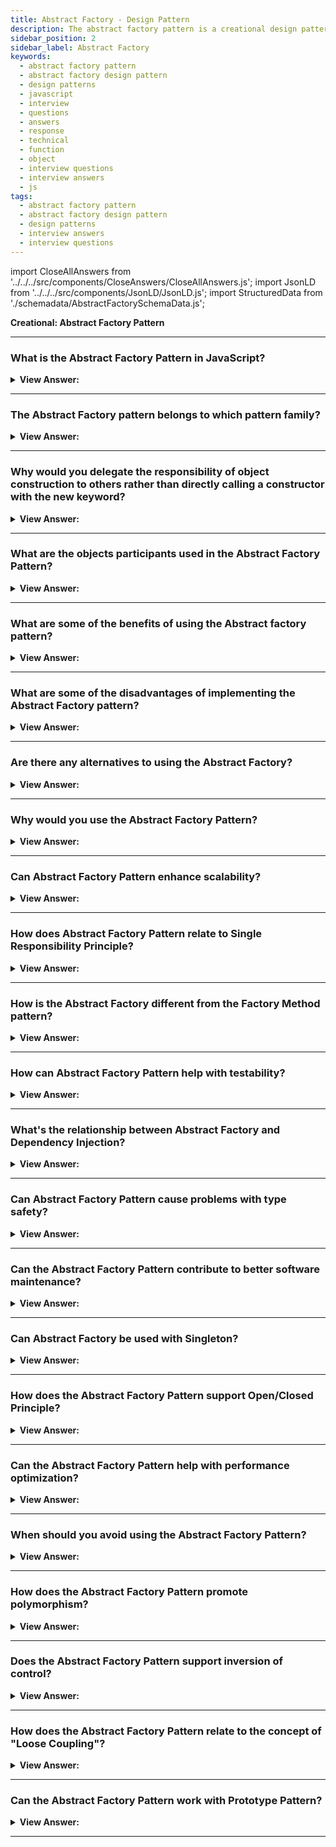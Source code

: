 ```yaml
---
title: Abstract Factory - Design Pattern
description: The abstract factory pattern is a creational design pattern that produces families of related objects without specifying their concrete classes.
sidebar_position: 2
sidebar_label: Abstract Factory
keywords:
  - abstract factory pattern
  - abstract factory design pattern
  - design patterns
  - javascript
  - interview
  - questions
  - answers
  - response
  - technical
  - function
  - object
  - interview questions
  - interview answers
  - js
tags:
  - abstract factory pattern
  - abstract factory design pattern
  - design patterns
  - interview answers
  - interview questions
---
```


import CloseAllAnswers from '../../../src/components/CloseAnswers/CloseAllAnswers.js';
import JsonLD from '../../../src/components/JsonLD/JsonLD.js';
import StructuredData from './schemadata/AbstractFactorySchemaData.js';

<JsonLD data={StructuredData} />

<head>
  <title>Abstract Factory Pattern | JavaScript Interview Questions</title>
</head>

**Creational: Abstract Factory Pattern**

<CloseAllAnswers />

---

### What is the Abstract Factory Pattern in JavaScript?

<details className='answer'>
  <summary>
    <strong>View Answer:</strong>
  </summary>
  <div>
  <div>
      <strong>Interview Response:</strong> The Abstract Factory Pattern is a creational pattern that provides an interface for creating families of related or dependent objects without specifying their concrete classes.
    </div><br />
    <div>
      <strong>Technical Response:</strong> It's also a good idea to be familiar with the Abstract Factory design. Which seeks to encapsulate a set of independent factories with a similar purpose, and it separates the details of implementing a set of objects from their general usage.<br/><br/>
    </div><br />
  <div><strong className="codeExample">Diagram:</strong><br /><br />

  <div></div>

<img src="/img/javascript-abstract-factory.jpg" /><br /><br />

**The objects participating in this pattern are:**

**AbstractFactory** -- _not used in JavaScript_

- declares an interface for creating products

**ConcreteFactory** -- In example code: _EmployeeFactory, VendorFactory_

- a factory object that manufactures new products
- the create() method returns new products

**Products** -- In example code: _Employee, Vendor_

- the factory-created product instances

**AbstractProduct** -- _not used in JavaScript_

- declares an interface for the created products

<br />

:::note
Though the definition particularly mentions that an interface needs to be defined, we don’t have interfaces in _Vanilla JavaScript_. Therefore, we must implement it in a way that JavaScript translates into an interface.
:::

</div><br />
  <div><strong className="codeExample">Code Example:</strong><br /><br />

  <div></div>

Here's an example of the Abstract Factory pattern in JavaScript...

```javascript
// Abstract factory
class CarFactory {
    createEngine() {
        throw new Error("This method must be overwritten!");
    }

    createTransmission() {
        throw new Error("This method must be overwritten!");
    }
}

// Concrete factories
class ToyotaFactory extends CarFactory {
    createEngine() {
        return new V6Engine();
    }

    createTransmission() {
        return new AutomaticTransmission();
    }
}

class FordFactory extends CarFactory {
    createEngine() {
        return new V8Engine();
    }

    createTransmission() {
        return new ManualTransmission();
    }
}

// Abstract products
class Engine {
    description() {
        throw new Error("This method must be overwritten!");
    }
}

class Transmission {
    type() {
        throw new Error("This method must be overwritten!");
    }
}

// Concrete products
class V6Engine extends Engine {
    description() {
        return "V6 engine";
    }
}

class V8Engine extends Engine {
    description() {
        return "V8 engine";
    }
}

class ManualTransmission extends Transmission {
    type() {
        return "Manual transmission";
    }
}

class AutomaticTransmission extends Transmission {
    type() {
        return "Automatic transmission";
    }
}

// Usage
let factory = new ToyotaFactory();
let engine = factory.createEngine();
let transmission = factory.createTransmission();

console.log(engine.description()); // V6 engine
console.log(transmission.type()); // Automatic transmission

factory = new FordFactory();
engine = factory.createEngine();
transmission = factory.createTransmission();

console.log(engine.description()); // V8 engine
console.log(transmission.type()); // Manual transmission
```

In this example, `CarFactory` is the abstract factory, `ToyotaFactory` and `FordFactory` are concrete factories, `Engine` and `Transmission` are abstract products, and `V6Engine`, `V8Engine`, `ManualTransmission`, and `AutomaticTransmission` are concrete products.

---

:::note
Please note, JavaScript does not have a concept of 'abstract' classes or interfaces like other languages (Java, C#). But we can simulate this behavior by throwing errors in base 'abstract' classes when trying to use them directly or when a derived class does not implement a required method.
:::

  </div>
  </div>
</details>

---

### The Abstract Factory pattern belongs to which pattern family?

<details>
  <summary>
    <strong>View Answer:</strong>
  </summary>
  <div>
    <div>
      <strong>Interview Response:</strong> The abstract factory pattern belongs to the "creational" design pattern category, which is used to create objects in a flexible and extensible manner.
    </div>
  </div>
</details>

---

### Why would you delegate the responsibility of object construction to others rather than directly calling a constructor with the new keyword?

<details>
  <summary>
    <strong>View Answer:</strong>
  </summary>
  <div>
  <div><strong>Interview Response:</strong> Delegating object construction promotes loose coupling, testability, and flexibility, allowing you to switch between different product families without changing the client code.
  </div><br/>
    <div>
      <strong>Technical Response:</strong> When object creation is tightly coupled to object usage, changes to object construction logic can have a ripple effect throughout the codebase. Delegating this responsibility to an abstract factory promotes loose coupling, allowing for easier maintenance, testing, and swapping out of object implementations, while also enabling the creation of related object families with a unified interface.
    </div>
  </div>
</details>

---

### What are the objects participants used in the Abstract Factory Pattern?

<details>
  <summary>
    <strong>View Answer:</strong>
  </summary>
  <div>
    <div>
      <strong>Technical Response:</strong> The objects participants used in the Abstract Factory Pattern include the AbstractFactory, ConcreteFactory, ConcreteProducts, and AbstractProduct.
    </div><br />
    <div>
      <strong>Technical Response:</strong> The objects participants used in the Abstract Factory Pattern include the AbstractFactory, ConcreteFactory, Products, and AbstractProduct. The AbstractFactory, not used in JavaScript, declares an interface for creating products. The ConcreteFactory is a factory object that manufactures new products, and products are simply instances created by the factory. The AbstractFactory participant, not used in JavaScript, declares an interface for the produced products.
    </div><br />
  <div><strong className="codeExample">Code Example:</strong><br /><br />

  <div></div>

```javascript
// 1. Abstract Factory
class FurnitureFactory {
    createChair() {
        throw new Error("This method must be overwritten!");
    }

    createSofa() {
        throw new Error("This method must be overwritten!");
    }
}

// 2. Concrete Factories
class ModernFurnitureFactory extends FurnitureFactory {
    createChair() {
        return new ModernChair();
    }

    createSofa() {
        return new ModernSofa();
    }
}

class VintageFurnitureFactory extends FurnitureFactory {
    createChair() {
        return new VintageChair();
    }

    createSofa() {
        return new VintageSofa();
    }
}

// 3. Abstract Products
class Chair {
    description() {
        throw new Error("This method must be overwritten!");
    }
}

class Sofa {
    description() {
        throw new Error("This method must be overwritten!");
    }
}

// 4. Concrete Products
class ModernChair extends Chair {
    description() {
        return "Modern Chair";
    }
}

class ModernSofa extends Sofa {
    description() {
        return "Modern Sofa";
    }
}

class VintageChair extends Chair {
    description() {
        return "Vintage Chair";
    }
}

class VintageSofa extends Sofa {
    description() {
        return "Vintage Sofa";
    }
}

// Usage
let factory = new ModernFurnitureFactory();
let chair = factory.createChair();
let sofa = factory.createSofa();

console.log(chair.description()); // Modern Chair
console.log(sofa.description()); // Modern Sofa

factory = new VintageFurnitureFactory();
chair = factory.createChair();
sofa = factory.createSofa();

console.log(chair.description()); // Vintage Chair
console.log(sofa.description()); // Vintage Sofa
```

In this example, `FurnitureFactory` is the Abstract Factory, `ModernFurnitureFactory` and `VintageFurnitureFactory` are Concrete Factories, `Chair` and `Sofa` are Abstract Products, and `ModernChair`, `ModernSofa`, `VintageChair`, and `VintageSofa` are Concrete Products.

:::note
Though the definition particularly mentions that an interface needs to be defined, we don’t have interfaces in _Vanilla JavaScript_. Therefore, we must implement it in a way that JavaScript translates into an interface.
:::

  </div>
  </div>
</details>

---

### What are some of the benefits of using the Abstract factory pattern?

<details>
  <summary>
    <strong>View Answer:</strong>
  </summary>
  <div>
    <div>
      <strong>Interview Response:</strong> Benefits include independence from concrete classes, improved scalability, adhering to the Single Responsibility and Open/Closed Principles, and enhanced testability.
    </div>
    <br />
    <div></div>

The abstract factory pattern offers various advantages, which we can describe in the following fashion:

- We ensure the compatibility of items produced by the same factory class.
- Open-closed Concept: Clean code, since we introduce new product families without affecting the current code structure, ensuring the open-closed concept.
- Cleaner code since the single responsibility principle (SRP) gets followed because the obligation for generating the concrete product gets passed to the concrete creator class rather than the client class.

<br />
  </div>
</details>

---

### What are some of the disadvantages of implementing the Abstract Factory pattern?

<details>
  <summary>
    <strong>View Answer:</strong>
  </summary>
  <div>
    <div>
      <strong>Interview Response:</strong> Disadvantages can be unnecessary complexity for simple scenarios, larger codebase, and potential type safety issues.
    </div><br />
    <div>
      <strong>Technical Response:</strong> Some disadvantages of using the abstract factory pattern include increased complexity and overhead compared to simpler object creation methods, as well as potential difficulty in extending the pattern to accommodate new object types.<br />
    </div>
  </div>
</details>

---

### Are there any alternatives to using the Abstract Factory?

<details>
  <summary>
    <strong>View Answer:</strong>
  </summary>
  <div>
    <div>
      <strong>Interview Response:</strong> Alternatives include the Factory Method, Builder, and Prototype patterns, or Dependency Injection techniques. Each of these patterns has its own strengths and weaknesses.
    </div><br />
    <div>
      <strong>Technical Response:</strong> There are several alternative patterns that can be used instead of the Abstract Factory pattern, depending on the specific requirements of the application. Some examples include the Factory Method pattern, the Builder pattern, and the Prototype pattern. Each of these patterns has its own strengths and weaknesses and can be used to solve different problems related to object creation and instantiation.
    </div>
  </div>
</details>

---

### Why would you use the Abstract Factory Pattern?

<details>
  <summary><strong>View Answer:</strong></summary>
  <div>
  <div><strong>Interview Response:</strong> It's used when a system should be independent of how its products are created, composed and represented, offering a high-level interface for client-side use.
  </div>
  </div>
</details>

---

### Can Abstract Factory Pattern enhance scalability?

<details>
  <summary><strong>View Answer:</strong></summary>
  <div>
  <div><strong>Interview Response:</strong> Yes, it allows for the introduction of new products or families of products without breaking existing client code.
  </div>
  </div>
</details>

---

### How does Abstract Factory Pattern relate to Single Responsibility Principle?

<details>
  <summary><strong>View Answer:</strong></summary>
  <div>
  <div><strong>Interview Response:</strong> It adheres to it by separating the construction of complex objects from their representation, each factory is responsible for creating a certain product family.
  </div>
  </div>
</details>

---

### How is the Abstract Factory different from the Factory Method pattern?

<details>
  <summary><strong>View Answer:</strong></summary>
  <div>
  <div><strong>Interview Response:</strong> The Abstract Factory creates families of related objects without specifying their concrete classes, while Factory Method deals with the problem of creating a single product.
  </div>
  </div>
</details>

---

### How can Abstract Factory Pattern help with testability?

<details>
  <summary><strong>View Answer:</strong></summary>
  <div>
  <div><strong>Interview Response:</strong> It allows for easy swapping of object implementations, which can be beneficial for mocking objects in testing scenarios.
  </div><br />
  <div><strong>Technical Response:</strong> The Abstract Factory Pattern can aid with testability by allowing you to easily swap out concrete implementations with mock objects for unit testing. This is because the pattern allows the instantiation of classes to be abstracted, which in turn, allows you to substitute different implementations for testing.
  </div><br />
  <div><strong className="codeExample">Code Example:</strong><br /><br />

  <div></div>

```javascript
// Abstract factory
class DBFactory {
    connect() {
        throw new Error("This method must be overwritten!");
    }

    query() {
        throw new Error("This method must be overwritten!");
    }
}

// Concrete factory
class MySQLFactory extends DBFactory {
    connect() {
        console.log("Connecting to MySQL database...");
    }

    query() {
        console.log("Querying data from MySQL database...");
    }
}

// Mock factory for testing
class MockDBFactory extends DBFactory {
    connect() {
        console.log("Mock: Connecting to database...");
    }

    query() {
        console.log("Mock: Querying data from database...");
    }
}

// Class that uses the factory
class UserService {
    constructor(dbFactory) {
        this.dbFactory = dbFactory;
    }

    getUser() {
        this.dbFactory.connect();
        this.dbFactory.query();
    }
}

// Normal usage
let userService = new UserService(new MySQLFactory());
userService.getUser(); // Connecting to MySQL database... Querying data from MySQL database...

// Test usage
userService = new UserService(new MockDBFactory());
userService.getUser(); // Mock: Connecting to database... Mock: Querying data from database...
```

In this example, `DBFactory` is the Abstract Factory, `MySQLFactory` is a Concrete Factory, and `MockDBFactory` is a mock factory for testing. `UserService` is a class that uses the factory.

When we want to test the `getUser` function of the `UserService` class, we can inject a mock DB factory (`MockDBFactory`), instead of the real DB factory (`MySQLFactory`). This makes it easier to test `getUser` in isolation, without having to connect to a real MySQL database.

  </div>
  </div>
</details>

---

### What's the relationship between Abstract Factory and Dependency Injection?

<details>
  <summary><strong>View Answer:</strong></summary>
  <div>
  <div><strong>Interview Response:</strong> Dependency Injection is a form of Abstract Factory. Instead of creating objects, dependencies are injected, promoting loose coupling and enhancing testability.
  </div><br/>
  <div><strong>Interview Response:</strong> Dependency Injection (DI) is a design pattern that deals with how components get hold of their dependencies. The Abstract Factory pattern can be used to instantiate a family of related objects at runtime, and it is commonly used in combination with Dependency Injection.<br/><br/>The Abstract Factory pattern can be used in the implementation of the Dependency Injection pattern, where it might be called an "Injector". Instead of directly constructing the objects, the Injector uses the Abstract Factory to create them. This allows for much greater flexibility in the creation of objects, as the actual classes used can be configured at runtime.
  </div><br />
  <div><strong className="codeExample">Code Example:</strong><br /><br />

  <div></div>

Here is an example of how you can use the Abstract Factory and Dependency Injection patterns together in JavaScript...

```javascript
// Abstract Factory
class LoggerFactory {
    createLogger() {
        throw new Error("This method must be overwritten!");
    }
}

// Concrete Factories
class ConsoleLoggerFactory extends LoggerFactory {
    createLogger() {
        return new ConsoleLogger();
    }
}

class FileLoggerFactory extends LoggerFactory {
    createLogger() {
        return new FileLogger();
    }
}

// Products (Loggers)
class ConsoleLogger {
    log(message) {
        console.log(`Console log: ${message}`);
    }
}

class FileLogger {
    log(message) {
        console.log(`File log: ${message}`);
    }
}

// Service that depends on the LoggerFactory
class UserService {
    constructor(loggerFactory) {
        this.logger = loggerFactory.createLogger();
    }

    doSomething() {
        this.logger.log("User service is doing something...");
    }
}

// Usage without dependency injection
let userService = new UserService(new ConsoleLoggerFactory());
userService.doSomething(); // Console log: User service is doing something...

// Usage with dependency injection
userService = new UserService(new FileLoggerFactory());
userService.doSomething(); // File log: User service is doing something...
```

In this example, `LoggerFactory` is the Abstract Factory, `ConsoleLoggerFactory` and `FileLoggerFactory` are Concrete Factories, `ConsoleLogger` and `FileLogger` are Loggers (Products), and `UserService` is a service that depends on the LoggerFactory. We use dependency injection to inject the LoggerFactory into the UserService.

  </div>
  </div>
</details>

---

### Can Abstract Factory Pattern cause problems with type safety?

<details>
  <summary><strong>View Answer:</strong></summary>
  <div>
  <div><strong>Interview Response:</strong> Yes, it can. If the client doesn't know the specific types of objects produced by the factory, type safety issues could potentially arise due to JavaScript's dynamic typing.
  </div>
  </div>
</details>

---

### Can the Abstract Factory Pattern contribute to better software maintenance?

<details>
  <summary><strong>View Answer:</strong></summary>
  <div>
  <div><strong>Interview Response:</strong> Yes, it allows changing the underlying implementation without modifying the client code, promoting low coupling and high cohesion, which benefits maintenance.
  </div>
  </div>
</details>

---

### Can Abstract Factory be used with Singleton?

<details>
  <summary><strong>View Answer:</strong></summary>
  <div>
  <div><strong>Interview Response:</strong> Yes, you can use the Singleton and Abstract Factory design patterns together. A Singleton ensures that a class has only one instance and provides a global point of access to it. You can use a Singleton as your Abstract Factory.
  </div><br />
  <div><strong className="codeExample">Code Example:</strong><br /><br />

  <div></div>

```javascript
// Singleton Abstract Factory
class CarFactory {
  static instance = null;

  constructor() {
    if (CarFactory.instance) {
      return CarFactory.instance;
    }

    CarFactory.instance = this;
  }

  createCar(brand) {
    switch (brand) {
      case 'Toyota':
        return new Toyota();
      case 'Ford':
        return new Ford();
      default:
        throw new Error("This brand is not supported");
    }
  }
}

// Concrete products
class Toyota {
  description() {
    return 'Toyota Car';
  }
}

class Ford {
  description() {
    return 'Ford Car';
  }
}

// Usage
const factory1 = new CarFactory();
const factory2 = new CarFactory();

console.log(factory1 === factory2); // true, meaning both factories are the same instance

const car1 = factory1.createCar('Toyota');
const car2 = factory2.createCar('Ford');

console.log(car1.description()); // Toyota Car
console.log(car2.description()); // Ford Car
```

In this example, `CarFactory` is a Singleton Abstract Factory. It has a static `instance` property to ensure only one instance of CarFactory exists. The `createCar` method is used to create cars, and it's our abstract factory method.

`Toyota` and `Ford` are concrete products. The `description` method is used to describe each product.

In the usage part, `factory1` and `factory2` are both instances of the `CarFactory` singleton. We verify that they're the same instance by comparing them with `===`, which returns `true`. We then use these factories to create `Toyota` and `Ford` cars.

  </div>
  </div>
</details>

---

### How does the Abstract Factory Pattern support Open/Closed Principle?

<details>
  <summary><strong>View Answer:</strong></summary>
  <div>
  <div><strong>Interview Response:</strong> It promotes the Open/Closed Principle as new types of products can be added without changing existing client code.
  </div>
  </div>
</details>

---

### Can the Abstract Factory Pattern help with performance optimization?

<details>
  <summary><strong>View Answer:</strong></summary>
  <div>
  <div><strong>Interview Response:</strong> Indirectly, it can. It doesn't inherently optimize performance, but it can promote better organization and structure which can lead to performance benefits.
  </div>
  </div>
</details>

---

### When should you avoid using the Abstract Factory Pattern?

<details>
  <summary><strong>View Answer:</strong></summary>
  <div>
  <div><strong>Interview Response:</strong> Avoid it when you're dealing with a few simple objects or when the families of products are not clearly defined.
  </div><br />
  <div><strong className="codeExample">Code Example:</strong><br /><br />

  <div></div>

```javascript
// Simple class without Abstract Factory pattern
class Cat {
    constructor(name) {
        this.name = name;
    }

    say() {
        console.log(`${this.name} says: Meow!`);
    }
}

const kitty = new Cat("Kitty");
kitty.say();  // Kitty says: Meow!
```

In this example, the `Cat` class is simple and has no dependencies on other objects. Using the Abstract Factory pattern to create `Cat` objects would add unnecessary complexity. In this case, it's simpler and more straightforward to just use the `new` keyword to create `Cat` objects directly.

  </div>
  </div>
</details>

---

### How does the Abstract Factory Pattern promote polymorphism?

<details>
  <summary><strong>View Answer:</strong></summary>
  <div>
  <div><strong>Interview Response:</strong> It provides an interface for creating families of objects, allowing different factories to produce objects with the same interface but different implementations.
  </div>
  </div>
</details>

---

### Does the Abstract Factory Pattern support inversion of control?

<details>
  <summary><strong>View Answer:</strong></summary>
  <div>
  <div><strong>Interview Response:</strong> Yes, it helps implement inversion of control by defining an interface for creating objects, leaving the specifics to concrete factories.
  </div>
  </div>
</details>

---

### How does the Abstract Factory Pattern relate to the concept of "Loose Coupling"?

<details>
  <summary><strong>View Answer:</strong></summary>
  <div>
  <div><strong>Interview Response:</strong> It encapsulates the responsibility of creating object families into separate factories, allowing client code to depend on abstractions rather than concrete classes.
  </div>
  </div>
</details>

---

### Can the Abstract Factory Pattern work with Prototype Pattern?

<details>
  <summary><strong>View Answer:</strong></summary>
  <div>
  <div><strong>Interview Response:</strong> Yes, the Abstract Factory Pattern can work with the Prototype Pattern in JavaScript. The Prototype Pattern involves creating objects based on a template of an existing object through cloning.
  </div><br />
  <div><strong className="codeExample">Code Example:</strong><br /><br />

  <div></div>

 Here's a code example that uses both patterns.

```javascript
// Abstract factory
class AnimalFactory {
    constructor(dogPrototype, catPrototype) {
        this.dogPrototype = dogPrototype;
        this.catPrototype = catPrototype;
    }

    createDog() {
        return this.dogPrototype.clone();
    }

    createCat() {
        return this.catPrototype.clone();
    }
}

// Prototypes
class Dog {
    constructor(name) {
        this.name = name;
    }

    clone() {
        return new Dog(this.name);
    }

    bark() {
        return `${this.name} says: Woof!`;
    }
}

class Cat {
    constructor(name) {
        this.name = name;
    }

    clone() {
        return new Cat(this.name);
    }

    meow() {
        return `${this.name} says: Meow!`;
    }
}

// Usage
const dogPrototype = new Dog("Fido");
const catPrototype = new Cat("Whiskers");

const animalFactory = new AnimalFactory(dogPrototype, catPrototype);

const dog1 = animalFactory.createDog();
console.log(dog1.bark());  // Fido says: Woof!

const cat1 = animalFactory.createCat();
console.log(cat1.meow());  // Whiskers says: Meow!

const dog2 = animalFactory.createDog();
console.log(dog2.bark());  // Fido says: Woof!

const cat2 = animalFactory.createCat();
console.log(cat2.meow());  // Whiskers says: Meow!
```

In this example, `AnimalFactory` is an abstract factory that uses prototypes to create new animals. It uses the `clone` method to create new dogs and cats based on the `dogPrototype` and `catPrototype`. `Dog` and `Cat` are prototypes, and they implement the `clone` method to create new dogs and cats.

  </div>
  </div>
</details>

---
